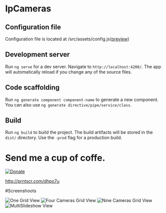 
# IpCameras

## Configuration file
Configuration file is located at /src/assets/config.js([preview](https://github.com/iosifnicolae2/IpCameraAngular/blob/master/src/assets/config.json))

## Development server
Run `ng serve` for a dev server. Navigate to `http://localhost:4200/`. The app will automatically reload if you change any of the source files.

## Code scaffolding

Run `ng generate component component-name` to generate a new component. You can also use `ng generate directive/pipe/service/class`.

## Build

Run `ng build` to build the project. The build artifacts will be stored in the `dist/` directory. Use the `-prod` flag for a production build.


# Send me a cup of coffe.
[![Donate](https://img.shields.io/badge/Donate-PayPal-green.svg)](https://www.paypal.com/cgi-bin/webscr?cmd=_s-xclick&hosted_button_id=RFQEHUXQFHXNS)

http://prntscr.com/dhpo7u

#Screenshoots

![One Grid View](https://raw.githubusercontent.com/iosifnicolae2/IpCameraAngular/master/screenshoots/screencapture-localhost-4200-1481383163130.png)
![Four Cameras Grid View](https://raw.githubusercontent.com/iosifnicolae2/IpCameraAngular/master/screenshoots/screencapture-localhost-4200-1481383177896.png)
![Nine Cameras Grid View](https://raw.githubusercontent.com/iosifnicolae2/IpCameraAngular/master/screenshoots/screencapture-localhost-4200-1481383194042.png)
![MultiSlideshow View](https://raw.githubusercontent.com/iosifnicolae2/IpCameraAngular/master/screenshoots/screencapture-localhost-4200-1481383213766.png)



